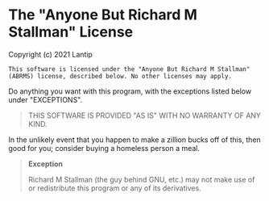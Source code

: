 The "Anyone But Richard M Stallman" License
===========================================
Copyright (c) 2021 Lantip

    This software is licensed under the "Anyone But Richard M Stallman"
    (ABRMS) license, described below. No other licenses may apply.

Do anything you want with this program, with the exceptions listed
below under "EXCEPTIONS".

>THIS SOFTWARE IS PROVIDED "AS IS" WITH NO WARRANTY OF ANY KIND.

In the unlikely event that you happen to make a zillion bucks off of
this, then good for you; consider buying a homeless person a meal.


>**Exception**
>
>Richard M Stallman (the guy behind GNU, etc.) may not make use of or
redistribute this program or any of its derivatives.